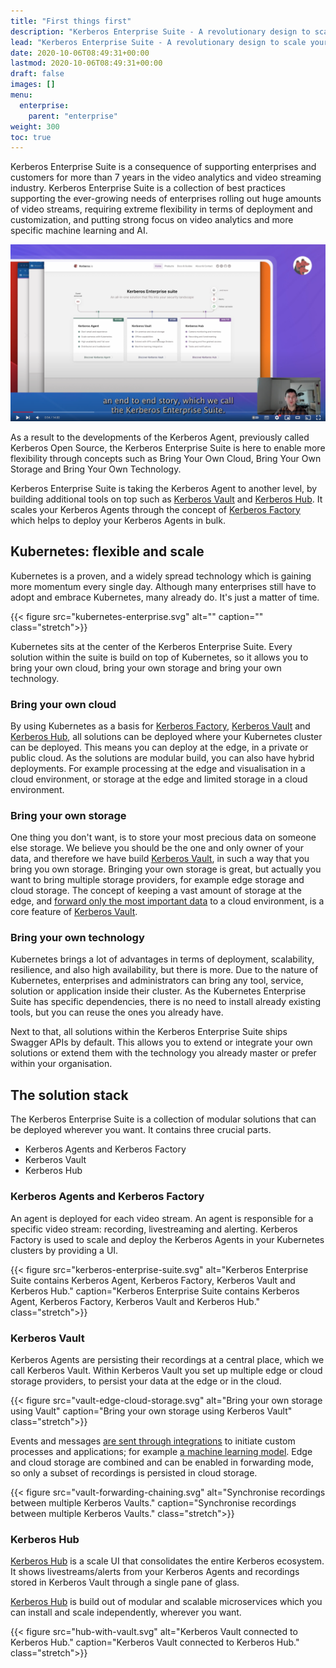 ```yaml
---
title: "First things first"
description: "Kerberos Enterprise Suite - A revolutionary design to scale your video landscape."
lead: "Kerberos Enterprise Suite - A revolutionary design to scale your video landscape."
date: 2020-10-06T08:49:31+00:00
lastmod: 2020-10-06T08:49:31+00:00
draft: false
images: []
menu:
  enterprise:
    parent: "enterprise"
weight: 300
toc: true
---
```


Kerberos Enterprise Suite is a consequence of supporting enterprises and customers for more than 7 years in the video analytics and video streaming industry. Kerberos Enterprise Suite is a collection of best practices supporting the ever-growing needs of enterprises rolling out huge amounts of video streams, requiring extreme flexibility in terms of deployment and customization, and putting strong focus on video analytics and more specific machine learning and AI.

[![An end-to-end scenario with Kerberos.io Enterprise Suite](youtube-end-to-end.png)](http://www.youtube.com/watch?v=JzC8vJ0xZS0 "An end-to-end scenario with Kerberos.io Enterprise Suite")

As a result to the developments of the Kerberos Agent, previously called Kerberos Open Source, the Kerberos Enterprise Suite is here to enable more flexibility through concepts such as Bring Your Own Cloud, Bring Your Own Storage and Bring Your Own Technology.

Kerberos Enterprise Suite is taking the Kerberos Agent to another level, by building additional tools on top such as [Kerberos Vault](/vault/first-things-first) and [Kerberos Hub](/vault/first-things-first). It scales your Kerberos Agents through the concept of [Kerberos Factory](/factory/first-things-first) which helps to deploy your Kerberos Agents in bulk.

## Kubernetes: flexible and scale

Kubernetes is a proven, and a widely spread technology which is gaining more momentum every single day. Although many enterprises still have to adopt and embrace Kubernetes, many already do. It's just a matter of time.

{{< figure src="kubernetes-enterprise.svg" alt="" caption="" class="stretch">}}

Kubernetes sits at the center of the Kerberos Enterprise Suite. Every solution within the suite is build on top of Kubernetes, so it allows you to bring your own cloud, bring your own storage and bring your own technology.

### Bring your own cloud

By using Kubernetes as a basis for [Kerberos Factory](/factory/first-things-first), [Kerberos Vault](/vault/first-things-first) and [Kerberos Hub](/vault/first-things-first), all solutions can be deployed where your Kubernetes cluster can be deployed. This means you can deploy at the edge, in a private or public cloud. As the solutions are modular build, you can also have hybrid deployments. For example processing at the edge and visualisation in a cloud environment, or storage at the edge and limited storage in a cloud environment.

### Bring your own storage

One thing you don't want, is to store your most precious data on someone else storage. We believe you should be the one and only owner of your data, and therefore we have build [Kerberos Vault](/vault/first-things-first), in such a way that you bring you own storage. Bringing your own storage is great, but actually you want to bring multiple storage providers, for example edge storage and cloud storage. The concept of keeping a vast amount of storage at the edge, and [forward only the most important data](/vault/forwarding/) to a cloud environment, is a core feature of [Kerberos Vault](/vault/first-things-first).

### Bring your own technology

Kubernetes brings a lot of advantages in terms of deployment, scalability, resilience, and also high availability, but there is more. Due to the nature of Kubernetes, enterprises and administrators can bring any tool, service, solution or application inside their cluster. As the Kubernetes Enterprise Suite has specific dependencies, there is no need to install already existing tools, but you can reuse the ones you already have.

Next to that, all solutions within the Kerberos Enterprise Suite ships Swagger APIs by default. This allows you to extend or integrate your own solutions or extend them with the technology you already master or prefer within your organisation.

## The solution stack

The Kerberos Enterprise Suite is a collection of modular solutions that can be deployed wherever you want. It contains three crucial parts.

- Kerberos Agents and Kerberos Factory
- Kerberos Vault
- Kerberos Hub

### Kerberos Agents and Kerberos Factory

An agent is deployed for each video stream. An agent is responsible for a specific video stream: recording, livestreaming and alerting. Kerberos Factory is used to scale and deploy the Kerberos Agents in your Kubernetes clusters by providing a UI.

{{< figure src="kerberos-enterprise-suite.svg" alt="Kerberos Enterprise Suite contains Kerberos Agent, Kerberos Factory, Kerberos Vault and Kerberos Hub." caption="Kerberos Enterprise Suite contains Kerberos Agent, Kerberos Factory, Kerberos Vault and Kerberos Hub." class="stretch">}}

### Kerberos Vault

Kerberos Agents are persisting their recordings at a central place, which we call Kerberos Vault. Within Kerberos Vault you set up multiple edge or cloud storage providers, to persist your data at the edge or in the cloud.

{{< figure src="vault-edge-cloud-storage.svg" alt="Bring your own storage using Vault" caption="Bring your own storage using Kerberos Vault" class="stretch">}}

Events and messages [are sent through integrations](/vault/integrations/) to initiate custom processes and applications; for example [a machine learning model](/vault/machine-learning/). Edge and cloud storage are combined and can be enabled in forwarding mode, so only a subset of recordings is persisted in cloud storage.

{{< figure src="vault-forwarding-chaining.svg" alt="Synchronise recordings between multiple Kerberos Vaults." caption="Synchronise recordings between multiple Kerberos Vaults." class="stretch">}}

### Kerberos Hub

[Kerberos Hub](/vault/first-things-first) is a scale UI that consolidates the entire Kerberos ecosystem. It shows livestreams/alerts from your Kerberos Agents and recordings stored in Kerberos Vault through a single pane of glass.

[Kerberos Hub](/vault/first-things-first) is build out of modular and scalable microservices which you can install and scale independently, wherever you want.

{{< figure src="hub-with-vault.svg" alt="Kerberos Vault connected to Kerberos Hub." caption="Kerberos Vault connected to Kerberos Hub." class="stretch">}}
